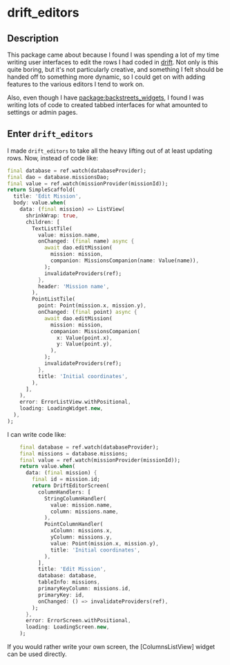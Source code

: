 # drift_editors

## Description

This package came about because I found I was spending a lot of my time writing user interfaces to edit the rows I had coded in [drift](https://pub.dev/packages/drift). Not only is this quite boring, but it's not particularly creative, and something I felt should be handed off to something more dynamic, so I could get on with adding features to the various editors I tend to work on.

Also, even though I have [package:backstreets_widgets](https://pub.dev/packages/backstreets_widgets), I found I was writing lots of code to created tabbed interfaces for what amounted to settings or admin pages.

## Enter `drift_editors`

I made `drift_editors` to take all the heavy lifting out of at least updating rows. Now, instead of code like:

```dart
final database = ref.watch(databaseProvider);
final dao = database.missionsDao;
final value = ref.watch(missionProvider(missionId));
return SimpleScaffold(
  title: 'Edit Mission',
  body: value.when(
    data: (final mission) => ListView(
      shrinkWrap: true,
      children: [
        TextListTile(
          value: mission.name,
          onChanged: (final name) async {
            await dao.editMission(
              mission: mission,
              companion: MissionsCompanion(name: Value(name)),
            );
            invalidateProviders(ref);
          },
          header: 'Mission name',
        ),
        PointListTile(
          point: Point(mission.x, mission.y),
          onChanged: (final point) async {
            await dao.editMission(
              mission: mission,
              companion: MissionsCompanion(
                x: Value(point.x),
                y: Value(point.y),
              ),
            );
            invalidateProviders(ref);
          },
          title: 'Initial coordinates',
        ),
      ],
    ),
    error: ErrorListView.withPositional,
    loading: LoadingWidget.new,
  ),
);
```

I can write code like:

```dart
    final database = ref.watch(databaseProvider);
    final missions = database.missions;
    final value = ref.watch(missionProvider(missionId));
    return value.when(
      data: (final mission) {
        final id = mission.id;
        return DriftEditorScreen(
          columnHandlers: [
            StringColumnHandler(
              value: mission.name,
              column: missions.name,
            ),
            PointColumnHandler(
              xColumn: missions.x,
              yColumn: missions.y,
              value: Point(mission.x, mission.y),
              title: 'Initial coordinates',
            ),
          ],
          title: 'Edit Mission',
          database: database,
          tableInfo: missions,
          primaryKeyColumn: missions.id,
          primaryKey: id,
          onChanged: () => invalidateProviders(ref),
        );
      },
      error: ErrorScreen.withPositional,
      loading: LoadingScreen.new,
    );
```

If you would rather write your own screen, the [ColumnsListView] widget can be used directly.
